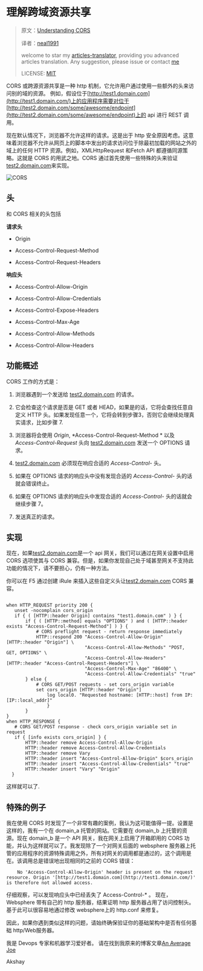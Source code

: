 # 理解跨域资源共享

>原文：[Understanding CORS](https://akshaysin.github.io/cors.html)
>
>译者：[neal1991](https://github.com/neal1991)
>
>welcome to star my [articles-translator](https://github.com/neal1991/articles-translator/), providing you advanced articles translation. Any suggestion, please issue or contact [me](mailto:bing@stu.ecnu.edu.cn)
>
>LICENSE: [MIT](https://opensource.org/licenses/MIT)

CORS 或跨源资源共享是一种 http 机制，它允许用户通过使用一些额外的头来访问别的域的资源。 例如，假设位于[http://test1.domain.com](http://test1.domain.com/)上的应用程序需要对位于 [http://test2.domain.com/some/awesome/endpoint](http://test2.domain.com/some/awesome/endpoint)上的 api 进行 REST 调用。

现在默认情况下，浏览器不允许这样的请求。这是出于 http 安全原因考虑。这意味着浏览器不允许从网页上的脚本中发出的请求访问位于除最初加载的网站之外的域上的任何 HTTP 资源。例如，XMLHttpRequest 和Fetch API 都遵循同源策略。这就是 CORS 的用武之地。CORS 通过首先使用一些特殊的头来验证[test2.domain.com](http://test2.domain.com/)来实现。

![CORS](https://cdn-images-1.medium.com/max/2000/1*jGd3qoZ-eMvejkXNOiSHBA.png)

## 头

和 CORS 相关的头包括

**请求头**

* Origin

* Access-Control-Request-Method

* Access-Control-Request-Headers

**响应头**

* Access-Control-Allow-Origin

* Access-Control-Allow-Credentials

* Access-Control-Expose-Headers

* Access-Control-Max-Age

* Access-Control-Allow-Methods

* Access-Control-Allow-Headers

## 功能概述

CORS 工作的方式是：

 1. 浏览器遇到一个发送给 [test2.domain.com](http://test2.domain.com/) 的请求。

 2. 它会检查这个请求是否是 GET 或者 HEAD，如果是的话，它将会查找任意自定义 HTTP 头。如果发现任意一个，它将会转到步骤3，否则它会继续处理真实请求，比如步骤 7.

 3. 浏览器将会使用 *Origin*, *Access-Control-Request-Method * 以及 *Access-Control-Request* 头向 [test2.domain.com](http://test2.domain.com/) 发送一个 OPTIONS 请求。

 4. [test2.domain.com](http://test2.domain.com/) 必须现在响应合适的 *Access-Control-* 头。

 5. 如果在 OPTIONS 请求的响应头中没有发现合适的 *Access-Control-* 头的话就会错误终止。

 6. 如果在 OPTIONS 请求的响应头中发现合适的 *Access-Control-* 头的话就会继续步骤 7。

 7. 发送真正的请求。

## 实现

现在，如果[test2.domain.com](http://test2.domain.com/)是一个 api 网关，我们可以通过在网关设置中启用 CORS 选项使其与 CORS 兼容。但是，如果你发现自己处于域甚至网关不支持此功能的情况下，请不要担心，仍有一种方法。

你可以在 F5 通过创建 iRule 来插入这些自定义头让[test2.domain.com](http://test2.domain.com/) CORS 兼容。

 ```

when HTTP_REQUEST priority 200 {
    unset -nocomplain cors_origin
    if { ( [HTTP::header Origin] contains "test1.domain.com" ) } {
        if { ( [HTTP::method] equals "OPTIONS" ) and ( [HTTP::header exists "Access-Control-Request-Method"] ) } {
            # CORS preflight request - return response immediately
            HTTP::respond 200 "Access-Control-Allow-Origin" [HTTP::header "Origin"] \
                              "Access-Control-Allow-Methods" "POST, GET, OPTIONS" \
                              "Access-Control-Allow-Headers" [HTTP::header "Access-Control-Request-Headers"] \
                              "Access-Control-Max-Age" "86400" \
                              "Access-Control-Allow-Credentials" "true"
        } else {
            # CORS GET/POST requests - set cors_origin variable
            set cors_origin [HTTP::header "Origin"]
                log local0. "Requested hostname: [HTTP::host] from IP: [IP::local_addr]"
                }
        }
}
when HTTP_RESPONSE {
    # CORS GET/POST response - check cors_origin variable set in request
    if { [info exists cors_origin] } {
        HTTP::header remove Access-Control-Allow-Origin
        HTTP::header remove Access-Control-Allow-Credentials
        HTTP::header remove Vary
        HTTP::header insert "Access-Control-Allow-Origin" $cors_origin
        HTTP::header insert "Access-Control-Allow-Credentials" "true"
        HTTP::header insert "Vary" "Origin"
   }

 ```

这样就可以了.

## 特殊的例子

我在使用 CORS 时发现了一个非常有趣的案例，我认为这可能值得一提。设置是这样的，我有一个在 domain_a 托管的网站。它需要在 domain_b 上托管的资源。现在 domain_b 是一个 API 网关，我在网关上启用了开箱即用的 CORS 功能，并认为这样就可以了。我发现除了一个对网关后面的 websphere 服务器上托管的应用程序的资源特殊调用之外，所有对网关的调用都是通过的，这个调用是在。该调用总是错误地出现相同的之前的 CORS 错误：

```
    No 'Access-Control-Allow-Origin' header is present on the request resource. Origin '[http://test1.domain.com](http://test1.domain.com/)' is therefore not allowed access.
```

仔细观察，可以发现响应头中已经丢失了 Access-Control-* 。 现在，Websphere 带有自己的 http 服务器，结果证明 http 服务器占用了访问控制头。基于此可以很容易地通过修改 websphere上的 http.conf 来修复。

因此，如果你遇到类似这样的问题，请始终确保验证你的基础架构中是否有任何基础 http/Web服务器。

我是 Devops 专家和机器学习爱好者。 请在找到我原来的博客文章[An Average Joe](https://akshaysin.github.io/cors.html#.W23MxuhKhPY)

Akshay